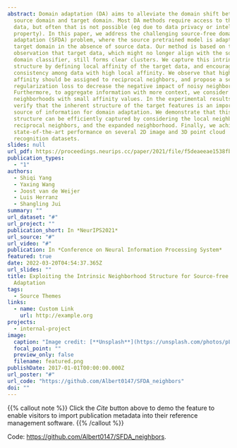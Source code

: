 ```yaml
---
abstract: Domain adaptation (DA) aims to alleviate the domain shift between
  source domain and target domain. Most DA methods require access to the source
  data, but often that is not possible (eg due to data privacy or intellectual
  property). In this paper, we address the challenging source-free domain
  adaptation (SFDA) problem, where the source pretrained model is adapted to the
  target domain in the absence of source data. Our method is based on the
  observation that target data, which might no longer align with the source
  domain classifier, still forms clear clusters. We capture this intrinsic
  structure by defining local affinity of the target data, and encourage label
  consistency among data with high local affinity. We observe that higher
  affinity should be assigned to reciprocal neighbors, and propose a self
  regularization loss to decrease the negative impact of noisy neighbors.
  Furthermore, to aggregate information with more context, we consider expanded
  neighborhoods with small affinity values. In the experimental results we
  verify that the inherent structure of the target features is an important
  source of information for domain adaptation. We demonstrate that this local
  structure can be efficiently captured by considering the local neighbors, the
  reciprocal neighbors, and the expanded neighborhood. Finally, we achieve
  state-of-the-art performance on several 2D image and 3D point cloud
  recognition datasets.
slides: null
url_pdf: https://proceedings.neurips.cc/paper/2021/file/f5deaeeae1538fb6c45901d524ee2f98-Paper.pdf
publication_types:
  - "1"
authors:
  - Shiqi Yang
  - Yaxing Wang
  - Joost van de Weijer
  - Luis Herranz
  - Shangling Jui
summary: ""
url_dataset: "#"
url_project: ""
publication_short: In *NeurIPS2021*
url_source: "#"
url_video: "#"
publication: In *Conference on Neural Information Processing System*
featured: true
date: 2022-03-20T04:54:37.365Z
url_slides: ""
title: Exploiting the Intrinsic Neighborhood Structure for Source-free Domain
  Adaptation
tags:
  - Source Themes
links:
  - name: Custom Link
    url: http://example.org
projects:
  - internal-project
image:
  caption: "Image credit: [**Unsplash**](https://unsplash.com/photos/pLCdAaMFLTE)"
  focal_point: ""
  preview_only: false
  filename: featured.png
publishDate: 2017-01-01T00:00:00.000Z
url_poster: "#"
url_code: "https://github.com/Albert0147/SFDA_neighbors"
doi: ""
---
```

{{% callout note %}}
Click the *Cite* button above to demo the feature to enable visitors to import publication metadata into their reference management software.
{{% /callout %}}

Code: <https://github.com/Albert0147/SFDA_neighbors>.
